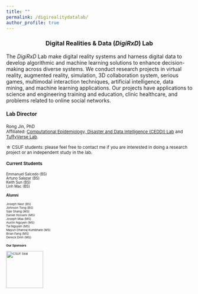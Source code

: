 ```yaml
---
title: ""
permalink: /digirealitydatalab/
author_profile: true
---
```

<h3 align="center">Digital Realities & Data (<i>DigiRxD</i>) Lab</h3>
The <i>DigiRxD</i> Lab make digital reality systems and harness digital data to develop algorithmic and machine learning solutions to enhance decision-making across diverse systems. We conduct research projects in virtual reality, augmented reality, simulation, 3D collaboration system, serious games, multimodal interaction techniques, artificial intelligence, data mining, and machine learning applications. Our projects have applications to science and engineering training and education, clinic healthcare, and problems related to online social networks.

#### Lab Director
<small>Rong Jin, PhD<br>
Affiliated: [Computational Epidemiology, Disaster and Data  Intelligence (CEDDI) Lab](https://www.sampsonakwafuo.com/ceddi-lab) and [TuffyVerse Lab](https://tuffyverse-lab.github.io/).

<p>&#9734; CSUF students: please feel free to contact me if you are interested in doing a research project or an independent study in the lab.</p>

#### Current Students
<small>
Emmanuel Salcedo (BS)<br>
Artuno Salazar (BS)<br>
Keith Sun (BS)<br>
Linh Mac (BS)<br>
  
#### Alumni
<small>
Joseph Nasr (BS)<br>
Johnson Tong (BS)<br>
Sijie Shang (MS)<br>
Daniel Hosseni (MS)<br>
Joseph Maa (MS)<br>
Austin Nguyen (MS)<br>
Tai Nguyen (MS)<br>
Mayuri Dhanraj Kumbhare (MS)<br>
Brian Fang (MS)<br>
Dereck Dinh (MS)<br>

  
#### Our Sponsors
<img src="https://brand.fullerton.edu/_assets/images/examples/CSUF-Seal-color-TM.png" alt="CSUF Seal" width="100" height="100">


